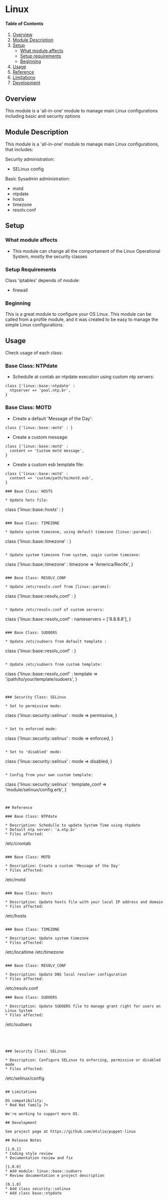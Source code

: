 # Linux

#### Table of Contents

1. [Overview](#overview)
2. [Module Description](#module-description)
3. [Setup](#setup)
    * [What module affects](#what-module-affects)
    * [Setup requirements](#setup-requirements)
    * [Beginning](#beginning)
4. [Usage](#usage)
5. [Reference](#reference)
5. [Limitations](#limitations)
6. [Development](#development)

## Overview

This module is a 'all-in-one' module to manage main Linux configurations including basic and security options

## Module Description

This module is a 'all-in-one' module to manage main Linux configurations, that includes:

Security administration:
* SELinux config
 
Basic Sysadmin administration:
* motd
* ntpdate
* hosts
* timezone
* resolv.conf


## Setup

### What module affects

* This module can change all the comportament of the Linux Operational System,
  mostly the security classes

### Setup Requirements 

Class 'iptables' depends of module:
* firewall

### Beginning

This is a great module to configure your OS Linux. This module can be called from a 
profile module, and it was created to be easy to manage the simple Linux configurations.

## Usage

Check usage of each class: 


### Base Class: NTPdate

* Schedulle at contab an ntpdate execution using custom ntp servers:

 ~~~
 class {'linux::base::ntpdate' :
   ntpserver => 'pool.ntp.br',
 }
 ~~~

### Base Class: MOTD

* Create a default 'Message of the Day':

 ~~~
 class {'linux::base::motd' : }
 ~~~

* Create a custom message:

 ~~~
 class {'linux::base::motd' : 
   content => 'Custom motd message',
 }
 ~~~

* Create a custom esb template file:

 ~~~
 class {'linux::base::motd' :
   content => 'custom/path/to/motd.esb',
 }

### Base Class: HOSTS

* Update hots file:

 ~~~
 class {'linux::base::hosts' : }
 ~~~

### Base Class: TIMEZONE

* Update system timezone, using default timezone [linux::params]:

 ~~~
 class {'linux::base::timezone' : }
 ~~~

* Update system timezone from system, usgin custom timezone:

 ~~~
 class {'linux::base::timezone' : 
   timezone => 'America/Recife',
 }
 ~~~

### Base Class: RESOLV_CONF

* Update /etc/resolv.conf from [linux::params]:

 ~~~
 class {'linux::base::resolv_conf' : }
 ~~~

* Update /etc/resolv.conf of custom servers:

 ~~~
 class {'linux::base::resolv_conf' : 
   nameservers = ['8.8.8.8'],
 }
 ~~~

### Base Class: SUDOERS

* Update /etc/sudoers from default template :

 ~~~
 class {'linux::base::resolv_conf' : }
 ~~~

* Update /etc/sudoers from custom template:

 ~~~
 class {'linux::base::resolv_conf' : 
   template => '/path/to/your/template/sudoers',
 }
 ~~~


### Security Class: SELinux

* Set to permissive mode:

 ~~~
 class {'linux::security::selinux' :
   mode => permissive,
 }
 ~~~

* Set to enforced mode:

 ~~~
class {'linux::security::selinux' :
  mode => enforced,
}
 ~~~

* Set to 'disabled' mode:

 ~~~
 class {'linux::security::selinux' :
   mode => disabled,
 }
 ~~~

* Config from your own custom template:

 ~~~
 class {'linux::security::selinux' :
   template_conf => 'module/selinux/config.erb',
 }
 ~~~


## Reference

### Base Class: NTPdate

* Description: Schedulle to update System Time using ntpdate
* Default ntp server: 'a.ntp.br'
* Files affected: 

 ~~~
/etc/crontab
 ~~~

### Base Class: MOTD

* Description: Create a custom 'Message of the Day'
* Files affected: 

 ~~~
 /etc/motd
 ~~~

### Base Class: Hosts

* Description: Update hosts file with your local IP address and domain
* Files affected: 

 ~~~
/etc/hosts
 ~~~

### Base Class: TIMEZONE

* Description: Update system timezone
* Files affected: 

 ~~~
/etc/localtime
/etc/timezone
 ~~~

### Base Class: RESOLV_CONF

* Description: Update DNS local resolver configuration
* Files affected: 

 ~~~
/etc/resolv.conf
 ~~~
### Base Class: SUDOERS

* Description: Update SUDOERS file to manage grant right for users on Linux System
* Files affected: 

 ~~~
/etc/sudoers
 ~~~




### Security Class: SELinux

* Description: Configure SELinux to enforcing, permissive or disabled mode
* Files affected: 

 ~~~
/etc/selinux/config
 ~~~

## Limitations

OS compatibility: 
* Red Hat family 7+ 

We're working to support more OS.

## Development

See project page at https://github.com/mtulio/puppet-linux

## Release Notes

[1.0.1]
* Coding style review
* Documentation review and fix

[1.0.0]
* Add module: linux::base::sudoers
* Review documentation e project description

[0.1.0]
* Add class security::selinux 
* Add class base::ntpdate

